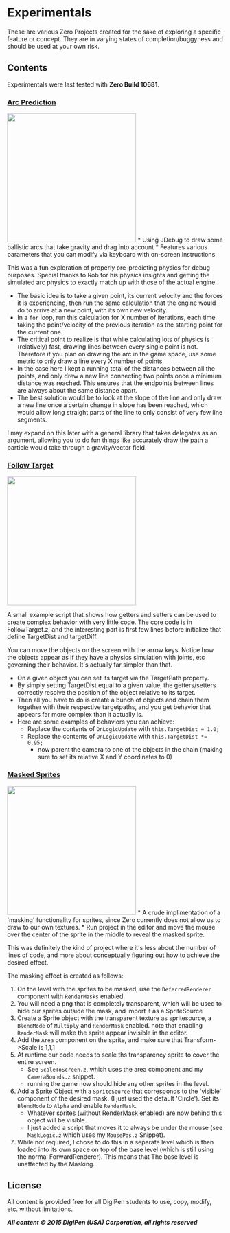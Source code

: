 # Experimentals

These are various Zero Projects created for the sake of exploring a specific feature or concept. They are in varying states of completion/buggyness and should be used at your own risk.

## Contents

Experimentals were last tested with **Zero Build 10681**.

### <a href=https://github.com/JohannesMP/Zilch-Snippets-and-Libraries/tree/master/Experimentals/Arc_Predict>Arc Prediction</a>
<img width=300 src=http://i.imgur.com/br4Q816.png />
* Using JDebug to draw some ballistic arcs that take gravity and drag into account
* Features various parameters that you can modify via keyboard with on-screen instructions

This was a fun exploration of properly pre-predicting physics for debug purposes. Special thanks to Rob for his physics insights and getting the simulated arc physics to exactly match up with those of the actual engine.

- The basic idea is to take a given point, its current velocity and the forces it is experiencing, then run the same calculation that the engine would do to arrive at a new point, with its own new velocity.
- In a `for` loop, run this calculation for X number of iterations, each time taking the point/velocity of the previous iteration as the starting point for the current one.
- The critical point to realize is that while calculating lots of physics is (relatively) fast, drawing lines between every single point is not. Therefore if you plan on drawing the arc in the game space, use some metric to only draw a line every X number of points
- In the case here I kept a running total of the distances between all the points, and only drew a new line connecting two points once a minimum distance was reached. This ensures that the endpoints between lines are always about the same distance apart.
- The best solution would be to look at the slope of the line and only draw a new line once a certain change in slope has been reached, which would allow long straight parts of the line to only consist of very few line segments.

I may expand on this later with a general library that takes delegates as an argument, allowing you to do fun things like accurately draw the path a particle would take through a gravity/vector field.


### <a href=https://github.com/JohannesMP/Zilch-Snippets-and-Libraries/tree/master/Experimentals/Follow_Target>Follow Target</a>
<img width=300 src=http://i.imgur.com/9If3seo.png />

A small example script that shows how getters and setters can be used to create complex behavior with very little code. The core code is in FollowTarget.z, and the interesting part is first few lines before initialize that define TargetDist and targetDiff. 

You can move the objects on the screen with the arrow keys. Notice how the objects appear as if they have a physics simulation with joints, etc governing their behavior. It's actually far simpler than that.


* On a given object you can set its target via the TargetPath property. 
* By simply setting TargetDist equal to a given value, the getters/setters correctly resolve the position of the object relative to its target.
* Then all you have to do is create a bunch of objects and chain them together with their respective targetpaths, and you get behavior that appears far more complex than it actually is.
* Here are some examples of behaviors you can achieve:
    * Replace the contents of `OnLogicUpdate` with `this.TargetDist = 1.0;`
    * Replace the contents of `OnLogicUpdate` with `this.TargetDist *= 0.95;`
       * now parent the camera to one of the objects in the chain (making sure to set its relative X and Y coordinates to 0)


### <a href=https://github.com/JohannesMP/Zilch-Snippets-and-Libraries/tree/master/Experimentals/Masked_Sprites>Masked Sprites</a>
<img width=300 src=http://i.imgur.com/3Jncu5W.png />
* A crude implimentation of a 'masking' functionality for sprites, since Zero currently does not allow us to draw to our own textures.
* Run project in the editor and move the mouse over the center of the sprite in the middle to reveal the masked sprite.

This was definitely the kind of project where it's less about the number of lines of code, and more about conceptually figuring out how to achieve the desired effect.

The masking effect is created as follows:

1. On the level with the sprites to be masked, use the `DeferredRenderer` component with `RenderMasks` enabled.
2. You will need a png that is completely transparent, which will be used to hide our sprites outside the mask, and import it as a SpriteSource
3. Create a Sprite object with the transparent texture as spritesource, a `BlendMode` of `Multiply` and `RenderMask` enabled. note that enabling `RenderMask` will make the sprite appear invisible in the editor.
4. Add the `Area` component on the sprite, and make sure that Transform->Scale is 1,1,1
5. At runtime our code needs to scale ths transparency sprite to cover the entire screen.
   - See `ScaleToScreen.z`, which uses the area component and my `CameraBounds.z` snippet.
   - running the game now should hide any other sprites in the level.
6. Add a Sprite Object with a `SpriteSource` that corresponds to the 'visible' component of the desired mask. (I just used the default 'Circle'). Set its `BlendMode` to `Alpha` and enable `RenderMask`.
   - Whatever sprites (without RenderMask enabled) are now behind this object will be visible.
   - I just added a script that moves it to always be under the mouse (see `MaskLogic.z` which uses my `MousePos.z` Snippet).
7. While not required, I chose to do this in a separate level which is then loaded into its own space on top of the base level (which is still using the normal ForwardRenderer). This means that The base level is unaffected by the Masking.

## License

All content is provided free for all DigiPen students to use, copy, modify, etc. without limitations.

***All content © 2015 DigiPen (USA) Corporation, all rights reserved***


